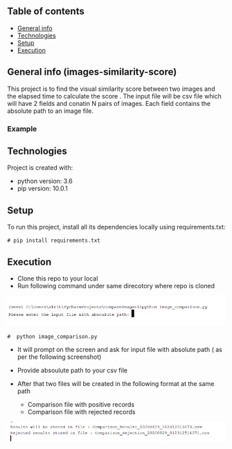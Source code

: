 ## Table of contents
* [General info](#general-info)
* [Technologies](#technologies)
* [Setup](#setup)
* [Execution](#Execution)


## General info (images-similarity-score)
This project is to find the visual similarity score between two images and the elapsed time to calculate the score . The input file will be csv file which will have 2 fields and conatin N pairs of images. Each field contains the absolute path to an image file.

### Example 


	
## Technologies
Project is created with:
* python version: 3.6
* pip version: 10.0.1
	
## Setup
To run this project, install all its dependencies locally using requirements.txt:

```
# pip install requirements.txt 

```
## Execution

* Clone this repo to your local 
* Run following command under same direcotory where repo is cloned

![alt text](/triggerScript.PNG)


```
#  python image_comparison.py 

```
* It will prompt on the screen and ask for input file with absolute path ( as per the following screenshot) 

* Provide absoulute path to your csv file
* After that two files will be created in the following format at the same path 

	* Comparison file with positive records 
	* Comparison file with rejected records 
	
![alt text](/Result.PNG)




